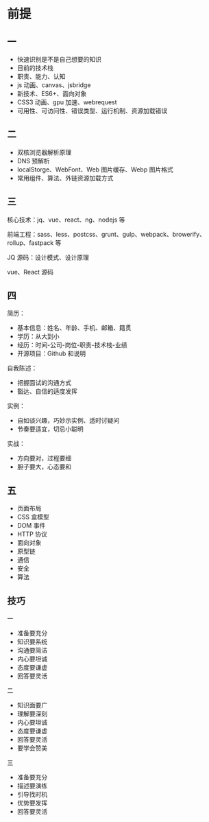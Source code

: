 # 前提

## 一

- 快速识别是不是自己想要的知识
- 目前的技术栈
- 职责、能力、认知
- js 动画、canvas、jsbridge
- 新技术、ES6+、面向对象
- CSS3 动画、gpu 加速、webrequest
- 可用性、可访问性、错误类型、运行机制、资源加载错误

## 二

- 双核浏览器解析原理
- DNS 预解析
- localStorge、WebFont、Web 图片缓存、Webp 图片格式
- 常用组件、算法、外链资源加载方式

## 三

核心技术：jq、vue、react、ng、nodejs 等

前端工程：sass、less、postcss、grunt、gulp、webpack、browerify、rollup、fastpack 等

JQ 源码：设计模式、设计原理

vue、React 源码

## 四

简历：
- 基本信息：姓名、年龄、手机、邮箱、籍贯
- 学历：从大到小
- 经历：时间-公司-岗位-职责-技术栈-业绩
- 开源项目：Github 和说明

自我陈述：
- 把握面试的沟通方式
- 豁达、自信的适度发挥

实例：
- 自如谈兴趣，巧妙示实例、适时讨疑问
- 节奏要适宜，切忌小聪明

实战：
- 方向要对，过程要细
- 胆子要大，心态要和

## 五

- 页面布局
- CSS 盒模型
- DOM 事件
- HTTP 协议
- 面向对象
- 原型链
- 通信
- 安全
- 算法

## 技巧

一

- 准备要充分
- 知识要系统
- 沟通要简洁
- 内心要坦诚
- 态度要谦虚
- 回答要灵活

二

- 知识面要广
- 理解要深刻
- 内心要坦诚
- 态度要谦虚
- 回答要灵活
- 要学会赞美

三

- 准备要充分
- 描述要演练
- 引导找时机
- 优势要发挥
- 回答要灵活
